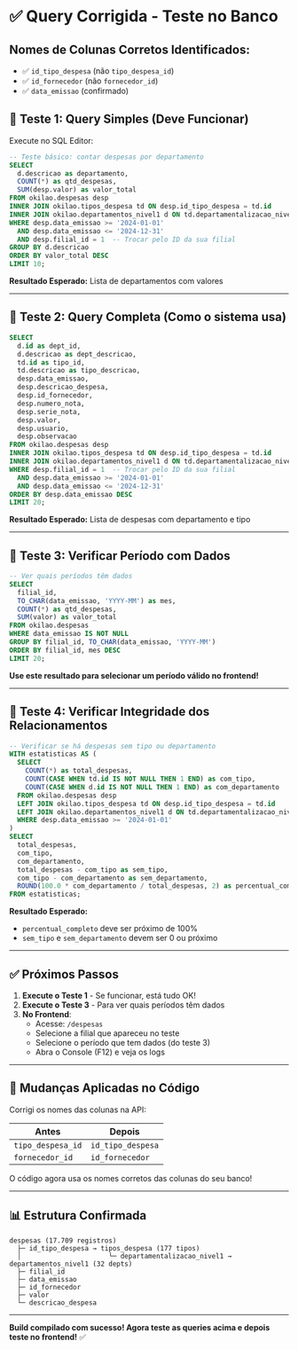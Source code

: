 # ✅ Query Corrigida - Teste no Banco

## Nomes de Colunas Corretos Identificados:

- ✅ `id_tipo_despesa` (não `tipo_despesa_id`)
- ✅ `id_fornecedor` (não `fornecedor_id`)
- ✅ `data_emissao` (confirmado)

## 🧪 Teste 1: Query Simples (Deve Funcionar)

Execute no SQL Editor:

```sql
-- Teste básico: contar despesas por departamento
SELECT 
  d.descricao as departamento,
  COUNT(*) as qtd_despesas,
  SUM(desp.valor) as valor_total
FROM okilao.despesas desp
INNER JOIN okilao.tipos_despesa td ON desp.id_tipo_despesa = td.id
INNER JOIN okilao.departamentos_nivel1 d ON td.departamentalizacao_nivel1 = d.id
WHERE desp.data_emissao >= '2024-01-01'
  AND desp.data_emissao <= '2024-12-31'
  AND desp.filial_id = 1  -- Trocar pelo ID da sua filial
GROUP BY d.descricao
ORDER BY valor_total DESC
LIMIT 10;
```

**Resultado Esperado:** Lista de departamentos com valores

---

## 🧪 Teste 2: Query Completa (Como o sistema usa)

```sql
SELECT 
  d.id as dept_id,
  d.descricao as dept_descricao,
  td.id as tipo_id,
  td.descricao as tipo_descricao,
  desp.data_emissao,
  desp.descricao_despesa,
  desp.id_fornecedor,
  desp.numero_nota,
  desp.serie_nota,
  desp.valor,
  desp.usuario,
  desp.observacao
FROM okilao.despesas desp
INNER JOIN okilao.tipos_despesa td ON desp.id_tipo_despesa = td.id
INNER JOIN okilao.departamentos_nivel1 d ON td.departamentalizacao_nivel1 = d.id
WHERE desp.filial_id = 1  -- Trocar pelo ID da sua filial
  AND desp.data_emissao >= '2024-01-01'
  AND desp.data_emissao <= '2024-12-31'
ORDER BY desp.data_emissao DESC
LIMIT 20;
```

**Resultado Esperado:** Lista de despesas com departamento e tipo

---

## 🧪 Teste 3: Verificar Período com Dados

```sql
-- Ver quais períodos têm dados
SELECT 
  filial_id,
  TO_CHAR(data_emissao, 'YYYY-MM') as mes,
  COUNT(*) as qtd_despesas,
  SUM(valor) as valor_total
FROM okilao.despesas
WHERE data_emissao IS NOT NULL
GROUP BY filial_id, TO_CHAR(data_emissao, 'YYYY-MM')
ORDER BY filial_id, mes DESC
LIMIT 20;
```

**Use este resultado para selecionar um período válido no frontend!**

---

## 🧪 Teste 4: Verificar Integridade dos Relacionamentos

```sql
-- Verificar se há despesas sem tipo ou departamento
WITH estatisticas AS (
  SELECT 
    COUNT(*) as total_despesas,
    COUNT(CASE WHEN td.id IS NOT NULL THEN 1 END) as com_tipo,
    COUNT(CASE WHEN d.id IS NOT NULL THEN 1 END) as com_departamento
  FROM okilao.despesas desp
  LEFT JOIN okilao.tipos_despesa td ON desp.id_tipo_despesa = td.id
  LEFT JOIN okilao.departamentos_nivel1 d ON td.departamentalizacao_nivel1 = d.id
  WHERE desp.data_emissao >= '2024-01-01'
)
SELECT 
  total_despesas,
  com_tipo,
  com_departamento,
  total_despesas - com_tipo as sem_tipo,
  com_tipo - com_departamento as sem_departamento,
  ROUND(100.0 * com_departamento / total_despesas, 2) as percentual_completo
FROM estatisticas;
```

**Resultado Esperado:** 
- `percentual_completo` deve ser próximo de 100%
- `sem_tipo` e `sem_departamento` devem ser 0 ou próximo

---

## ✅ Próximos Passos

1. **Execute o Teste 1** - Se funcionar, está tudo OK!
2. **Execute o Teste 3** - Para ver quais períodos têm dados
3. **No Frontend**:
   - Acesse: `/despesas`
   - Selecione a filial que apareceu no teste
   - Selecione o período que tem dados (do teste 3)
   - Abra o Console (F12) e veja os logs

---

## 🎯 Mudanças Aplicadas no Código

Corrigi os nomes das colunas na API:

| Antes | Depois |
|-------|--------|
| `tipo_despesa_id` | `id_tipo_despesa` |
| `fornecedor_id` | `id_fornecedor` |

O código agora usa os nomes corretos das colunas do seu banco!

---

## 📊 Estrutura Confirmada

```
despesas (17.709 registros)
  ├─ id_tipo_despesa → tipos_despesa (177 tipos)
  │                      └─ departamentalizacao_nivel1 → departamentos_nivel1 (32 depts)
  ├─ filial_id
  ├─ data_emissao
  ├─ id_fornecedor
  ├─ valor
  └─ descricao_despesa
```

---

**Build compilado com sucesso! Agora teste as queries acima e depois teste no frontend!** ✅
